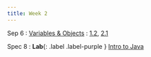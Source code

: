 ```yaml
---
title: Week 2
---
```


Sep 6
: [Variables & Objects](#)
  : [1.2](#), [2.1](#)

Spec 8
: **Lab**{: .label .label-purple } [Intro to Java](#)

